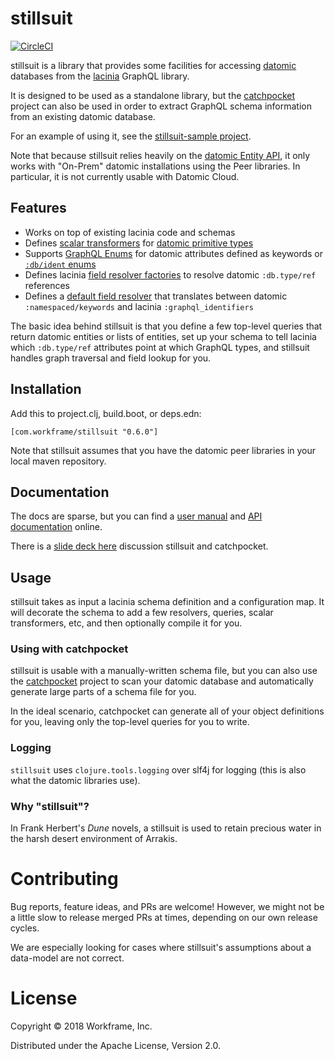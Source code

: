 # stillsuit

[![CircleCI](https://circleci.com/gh/workframers/stillsuit/tree/develop.svg?style=svg&circle-token=bdc3a82714767c0f8e0b7285d41fd6fffabe0d42)](https://circleci.com/gh/workframers/stillsuit/tree/develop)

stillsuit is a library that provides some facilities for
accessing [datomic](http://www.datomic.com/) databases
from the [lacinia](https://github.com/walmartlabs/lacinia)
GraphQL library.

It is designed to be used as a standalone library, but the
[catchpocket](https://github.com/workframers/catchpocket)
project can also be used in order to extract GraphQL
schema information from an existing datomic database.

For an example of using it, see the
[stillsuit-sample project](https://github.com/workframers/stillsuit-sample).

Note that because stillsuit relies heavily on the
[datomic Entity API](https://docs.datomic.com/on-prem/entities.html), it
only works with "On-Prem" datomic installations using the Peer libraries.
In particular, it is not currently usable with Datomic Cloud.

## Features

- Works on top of existing lacinia code and schemas
- Defines [scalar transformers](http://lacinia.readthedocs.io/en/latest/custom-scalars.html)
  for [datomic primitive types](https://docs.datomic.com/on-prem/schema.html#required-schema-attributes)
- Supports [GraphQL Enums](http://lacinia.readthedocs.io/en/latest/enums.html)
  for datomic attributes defined as keywords or
  [`:db/ident` enums](https://docs.datomic.com/on-prem/schema.html#enums)
- Defines lacinia [field resolver factories](http://lacinia.readthedocs.io/en/latest/resolve/attach.html#resolver-factories)
  to resolve datomic `:db.type/ref` references
- Defines a [default field resolver](http://lacinia.readthedocs.io/en/latest/resolve/overview.html#default-field-resolver)
  that translates between datomic `:namespaced/keywords` and lacinia `:graphql_identifiers`

The basic idea behind stillsuit is that you define a few top-level queries
that return datomic entities or lists of entities, set up your schema to
tell lacinia which `:db.type/ref` attributes point at which GraphQL types,
and stillsuit handles graph traversal and field lookup for you.

## Installation

Add this to project.clj, build.boot, or deps.edn:

```
[com.workframe/stillsuit "0.6.0"]
```

Note that stillsuit assumes that you have the datomic peer libraries in
your local maven repository.

## Documentation

The docs are sparse, but you can find a
[user manual](http://docs.workframe.com/stillsuit/current/manual/) and
[API documentation](http://docs.workframe.com/stillsuit/current/doc/) online.

There is a [slide deck here](http://docs.workframe.com/catchpocket/current/slides/)
discussion stillsuit and catchpocket.

## Usage

stillsuit takes as input a lacinia schema definition and a configuration map.
It will decorate the schema to add a few resolvers, queries, scalar transformers,
etc, and then optionally compile it for you.

### Using with catchpocket

stillsuit is usable with a manually-written schema file, but you
can also use the [catchpocket](https://github.com/workframers/catchpocket)
project to scan your datomic database and automatically generate large
parts of a schema file for you.

In the ideal scenario, catchpocket can generate all of your object
definitions for you, leaving only the top-level queries for you to write.

### Logging

`stillsuit` uses `clojure.tools.logging` over slf4j for logging (this is
also what the datomic libraries use).

### Why "stillsuit"?

In Frank Herbert's _Dune_ novels, a stillsuit is used to retain precious
water in the harsh desert environment of Arrakis.

# Contributing

Bug reports, feature ideas, and PRs are welcome! However, we might not be
a little slow to release merged PRs at times, depending on our own
release cycles.

We are especially looking for cases where stillsuit's assumptions about
a data-model are not correct.

# License

Copyright © 2018 Workframe, Inc.

Distributed under the Apache License, Version 2.0.

<!---
## TODO

- Investigate https://github.com/plexus/autodoc
-->
